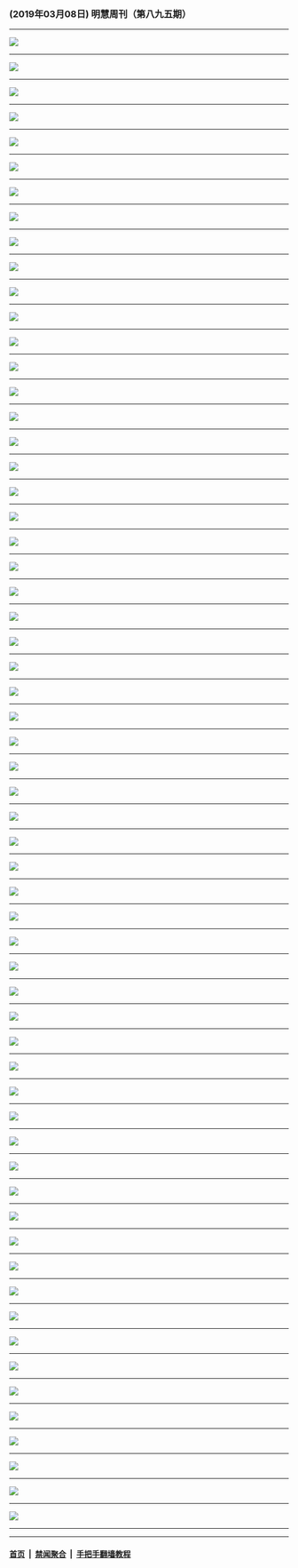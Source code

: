 ### (2019年03月08日) 明慧周刊（第八九五期） 

---

<img src="http://qikan.minghui.org/mhqkpage/qikanimage/2019/03/08/mhweekly895_read-online1.png"/><hr/>
<img src="http://qikan.minghui.org/mhqkpage/qikanimage/2019/03/08/mhweekly895_read-online2.png"/><hr/>
<img src="http://qikan.minghui.org/mhqkpage/qikanimage/2019/03/08/mhweekly895_read-online3.png"/><hr/>
<img src="http://qikan.minghui.org/mhqkpage/qikanimage/2019/03/08/mhweekly895_read-online4.png"/><hr/>
<img src="http://qikan.minghui.org/mhqkpage/qikanimage/2019/03/08/mhweekly895_read-online5.png"/><hr/>
<img src="http://qikan.minghui.org/mhqkpage/qikanimage/2019/03/08/mhweekly895_read-online6.png"/><hr/>
<img src="http://qikan.minghui.org/mhqkpage/qikanimage/2019/03/08/mhweekly895_read-online7.png"/><hr/>
<img src="http://qikan.minghui.org/mhqkpage/qikanimage/2019/03/08/mhweekly895_read-online8.png"/><hr/>
<img src="http://qikan.minghui.org/mhqkpage/qikanimage/2019/03/08/mhweekly895_read-online9.png"/><hr/>
<img src="http://qikan.minghui.org/mhqkpage/qikanimage/2019/03/08/mhweekly895_read-online10.png"/><hr/>
<img src="http://qikan.minghui.org/mhqkpage/qikanimage/2019/03/08/mhweekly895_read-online11.png"/><hr/>
<img src="http://qikan.minghui.org/mhqkpage/qikanimage/2019/03/08/mhweekly895_read-online12.png"/><hr/>
<img src="http://qikan.minghui.org/mhqkpage/qikanimage/2019/03/08/mhweekly895_read-online13.png"/><hr/>
<img src="http://qikan.minghui.org/mhqkpage/qikanimage/2019/03/08/mhweekly895_read-online14.png"/><hr/>
<img src="http://qikan.minghui.org/mhqkpage/qikanimage/2019/03/08/mhweekly895_read-online15.png"/><hr/>
<img src="http://qikan.minghui.org/mhqkpage/qikanimage/2019/03/08/mhweekly895_read-online16.png"/><hr/>
<img src="http://qikan.minghui.org/mhqkpage/qikanimage/2019/03/08/mhweekly895_read-online17.png"/><hr/>
<img src="http://qikan.minghui.org/mhqkpage/qikanimage/2019/03/08/mhweekly895_read-online18.png"/><hr/>
<img src="http://qikan.minghui.org/mhqkpage/qikanimage/2019/03/08/mhweekly895_read-online19.png"/><hr/>
<img src="http://qikan.minghui.org/mhqkpage/qikanimage/2019/03/08/mhweekly895_read-online20.png"/><hr/>
<img src="http://qikan.minghui.org/mhqkpage/qikanimage/2019/03/08/mhweekly895_read-online21.png"/><hr/>
<img src="http://qikan.minghui.org/mhqkpage/qikanimage/2019/03/08/mhweekly895_read-online22.png"/><hr/>
<img src="http://qikan.minghui.org/mhqkpage/qikanimage/2019/03/08/mhweekly895_read-online23.png"/><hr/>
<img src="http://qikan.minghui.org/mhqkpage/qikanimage/2019/03/08/mhweekly895_read-online24.png"/><hr/>
<img src="http://qikan.minghui.org/mhqkpage/qikanimage/2019/03/08/mhweekly895_read-online25.png"/><hr/>
<img src="http://qikan.minghui.org/mhqkpage/qikanimage/2019/03/08/mhweekly895_read-online26.png"/><hr/>
<img src="http://qikan.minghui.org/mhqkpage/qikanimage/2019/03/08/mhweekly895_read-online27.png"/><hr/>
<img src="http://qikan.minghui.org/mhqkpage/qikanimage/2019/03/08/mhweekly895_read-online28.png"/><hr/>
<img src="http://qikan.minghui.org/mhqkpage/qikanimage/2019/03/08/mhweekly895_read-online29.png"/><hr/>
<img src="http://qikan.minghui.org/mhqkpage/qikanimage/2019/03/08/mhweekly895_read-online30.png"/><hr/>
<img src="http://qikan.minghui.org/mhqkpage/qikanimage/2019/03/08/mhweekly895_read-online31.png"/><hr/>
<img src="http://qikan.minghui.org/mhqkpage/qikanimage/2019/03/08/mhweekly895_read-online32.png"/><hr/>
<img src="http://qikan.minghui.org/mhqkpage/qikanimage/2019/03/08/mhweekly895_read-online33.png"/><hr/>
<img src="http://qikan.minghui.org/mhqkpage/qikanimage/2019/03/08/mhweekly895_read-online34.png"/><hr/>
<img src="http://qikan.minghui.org/mhqkpage/qikanimage/2019/03/08/mhweekly895_read-online35.png"/><hr/>
<img src="http://qikan.minghui.org/mhqkpage/qikanimage/2019/03/08/mhweekly895_read-online36.png"/><hr/>
<img src="http://qikan.minghui.org/mhqkpage/qikanimage/2019/03/08/mhweekly895_read-online37.png"/><hr/>
<img src="http://qikan.minghui.org/mhqkpage/qikanimage/2019/03/08/mhweekly895_read-online38.png"/><hr/>
<img src="http://qikan.minghui.org/mhqkpage/qikanimage/2019/03/08/mhweekly895_read-online39.png"/><hr/>
<img src="http://qikan.minghui.org/mhqkpage/qikanimage/2019/03/08/mhweekly895_read-online40.png"/><hr/>
<img src="http://qikan.minghui.org/mhqkpage/qikanimage/2019/03/08/mhweekly895_read-online41.png"/><hr/>
<img src="http://qikan.minghui.org/mhqkpage/qikanimage/2019/03/08/mhweekly895_read-online42.png"/><hr/>
<img src="http://qikan.minghui.org/mhqkpage/qikanimage/2019/03/08/mhweekly895_read-online43.png"/><hr/>
<img src="http://qikan.minghui.org/mhqkpage/qikanimage/2019/03/08/mhweekly895_read-online44.png"/><hr/>
<img src="http://qikan.minghui.org/mhqkpage/qikanimage/2019/03/08/mhweekly895_read-online45.png"/><hr/>
<img src="http://qikan.minghui.org/mhqkpage/qikanimage/2019/03/08/mhweekly895_read-online46.png"/><hr/>
<img src="http://qikan.minghui.org/mhqkpage/qikanimage/2019/03/08/mhweekly895_read-online47.png"/><hr/>
<img src="http://qikan.minghui.org/mhqkpage/qikanimage/2019/03/08/mhweekly895_read-online48.png"/><hr/>
<img src="http://qikan.minghui.org/mhqkpage/qikanimage/2019/03/08/mhweekly895_read-online49.png"/><hr/>
<img src="http://qikan.minghui.org/mhqkpage/qikanimage/2019/03/08/mhweekly895_read-online50.png"/><hr/>
<img src="http://qikan.minghui.org/mhqkpage/qikanimage/2019/03/08/mhweekly895_read-online51.png"/><hr/>
<img src="http://qikan.minghui.org/mhqkpage/qikanimage/2019/03/08/mhweekly895_read-online52.png"/><hr/>
<img src="http://qikan.minghui.org/mhqkpage/qikanimage/2019/03/08/mhweekly895_read-online53.png"/><hr/>
<img src="http://qikan.minghui.org/mhqkpage/qikanimage/2019/03/08/mhweekly895_read-online54.png"/><hr/>
<img src="http://qikan.minghui.org/mhqkpage/qikanimage/2019/03/08/mhweekly895_read-online55.png"/><hr/>
<img src="http://qikan.minghui.org/mhqkpage/qikanimage/2019/03/08/mhweekly895_read-online56.png"/><hr/>
<img src="http://qikan.minghui.org/mhqkpage/qikanimage/2019/03/08/mhweekly895_read-online57.png"/><hr/>
<img src="http://qikan.minghui.org/mhqkpage/qikanimage/2019/03/08/mhweekly895_read-online58.png"/><hr/>
<img src="http://qikan.minghui.org/mhqkpage/qikanimage/2019/03/08/mhweekly895_read-online59.png"/><hr/>
<img src="http://qikan.minghui.org/mhqkpage/qikanimage/2019/03/08/mhweekly895_read-online60.png"/><hr/>


---

#### [首页](../../../..) &nbsp;|&nbsp; [禁闻聚合](https://github.com/gfw-breaker/banned-news) &nbsp;|&nbsp; [手把手翻墙教程](https://github.com/gfw-breaker/guides) 